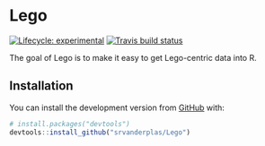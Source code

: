
<!-- README.md is generated from README.Rmd. Please edit that file -->

# Lego

<!-- badges: start -->

[![Lifecycle:
experimental](https://img.shields.io/badge/lifecycle-experimental-orange.svg)](https://www.tidyverse.org/lifecycle/#experimental)
[![Travis build
status](https://travis-ci.org/srvanderplas/Lego.svg?branch=master)](https://travis-ci.org/srvanderplas/Lego)
<!-- badges: end -->

The goal of Lego is to make it easy to get Lego-centric data into R.

## Installation

You can install the development version from
[GitHub](https://github.com/) with:

``` r
# install.packages("devtools")
devtools::install_github("srvanderplas/Lego")
```
